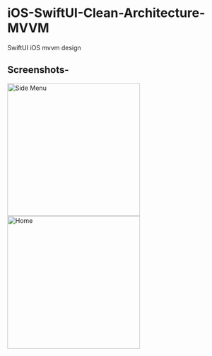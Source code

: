 # iOS-SwiftUI-Clean-Architecture-MVVM
SwiftUI iOS mvvm design


## Screenshots-
<img src="https://user-images.githubusercontent.com/14831652/126978292-b2459e5d-5487-4017-9beb-bf0f945b3ca3.png" alt="Side Menu" width="300" >

<img src="https://user-images.githubusercontent.com/14831652/126978304-965f8f91-699a-4b7b-b0c5-927407bb582d.png" alt="Home" width="300" >


